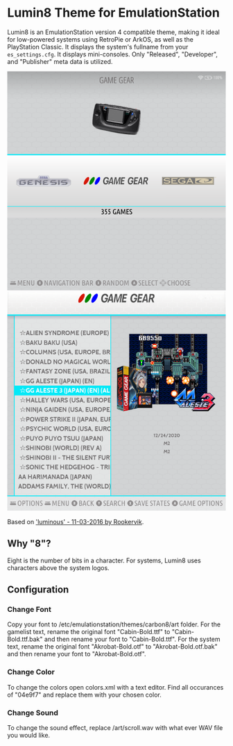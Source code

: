 # Lumin8 Theme for EmulationStation

Lumin8 is an EmulationStation version 4 compatible theme, making it ideal for low-powered systems using RetroPie or ArkOS, as well as the PlayStation Classic. It displays the system's fullname from your `es_settings.cfg`. It displays mini-consoles. Only "Released", "Developer", and "Publisher" meta data is utilized.

![System Select](art/README/System%20Select.png) ![Detailed Game List](art/README/Detailed%20Game%20List.png)

Based on ['luminous' - 11-03-2016 by Rookervik](https://github.com/ehettervik/es-theme-luminous).

## Why "8"?

Eight is the number of bits in a character. For systems, Lumin8 uses characters above the system logos.

## Configuration

### Change Font

Copy your font to /etc/emulationstation/themes/carbon8/art folder. For the gamelist text, rename the original font "Cabin-Bold.ttf" to "Cabin-Bold.ttf.bak" and then rename your font to "Cabin-Bold.ttf". For the system text, rename the original font "Akrobat-Bold.otf" to "Akrobat-Bold.otf.bak" and then rename your font to "Akrobat-Bold.otf".

### Change Color

To change the colors open colors.xml with a text editor. Find all occurances of "04e9f7" and replace them with your chosen color.

### Change Sound

To change the sound effect, replace /art/scroll.wav with what ever WAV file you would like.
